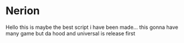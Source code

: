 # Nerion
Hello this is maybe the best script i have been made...
this gonna have many game but da hood and universal is release first
